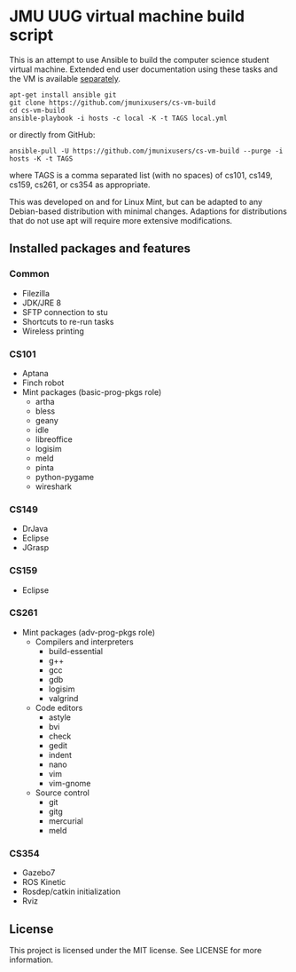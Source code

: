 # JMU UUG virtual machine build script
This is an attempt to use Ansible to build the computer science student
virtual machine. Extended end user documentation using these tasks and the VM
is available [separately](https://jmunixusers.github.io/presentations/welcome-to-vm.html).

```
apt-get install ansible git
git clone https://github.com/jmunixusers/cs-vm-build
cd cs-vm-build
ansible-playbook -i hosts -c local -K -t TAGS local.yml
```
or directly from GitHub:

```
ansible-pull -U https://github.com/jmunixusers/cs-vm-build --purge -i hosts -K -t TAGS
```
where TAGS is a comma separated list (with no spaces) of
cs101, cs149, cs159, cs261, or cs354 as appropriate.

This was developed on and for Linux Mint, but can be adapted to any Debian-based
distribution with minimal changes. Adaptions for distributions that do not use
apt will require more extensive modifications.

## Installed packages and features

### Common
* Filezilla
* JDK/JRE 8
* SFTP connection to stu
* Shortcuts to re-run tasks
* Wireless printing

### CS101
* Aptana
* Finch robot
* Mint packages (basic-prog-pkgs role)
  * artha
  * bless
  * geany
  * idle
  * libreoffice
  * logisim
  * meld
  * pinta
  * python-pygame
  * wireshark

### CS149
* DrJava
* Eclipse
* JGrasp

### CS159
* Eclipse

### CS261
* Mint packages (adv-prog-pkgs role)
  * Compilers and interpreters
    * build-essential
    * g++
    * gcc
    * gdb
    * logisim
    * valgrind
  * Code editors
    * astyle
    * bvi
    * check
    * gedit
    * indent
    * nano
    * vim
    * vim-gnome
  * Source control
    * git
    * gitg
    * mercurial
    * meld

### CS354
* Gazebo7
* ROS Kinetic
* Rosdep/catkin initialization
* Rviz

## License

This project is licensed under the MIT license. See LICENSE for more
information.
